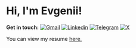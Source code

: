 # Hi, I'm Evgenii!

**Get in touch:**
[![Gmail](https://img.shields.io/badge/Gmail-D14836?style=for-the-badge&logo=gmail&logoColor=white)](mailto:e.govorushkin@gmail.com)
[![Linkedin](https://img.shields.io/badge/linkedin-%230077B5.svg?style=for-the-badge&logo=linkedin&logoColor=white)](https://www.linkedin.com/in/evgenii-govorushkin/)
[![Telegram](https://img.shields.io/badge/Telegram-2CA5E0?style=for-the-badge&logo=telegram&logoColor=white)](https://t.me/g_evgeniii)
[![X](https://img.shields.io/badge/X-%23000000.svg?style=for-the-badge&logo=X&logoColor=white)]([https://www.twitter.com/GovorushkinE/](https://x.com/evgenii_swe))
<p align='left'> You can view my resume <a href='https://drive.google.com/file/d/19OeUoM2oEk35Hhvgg-CdjssEQNfMIhYs/view?usp=sharing' target='_blank'><u>here</u>.</a></p>




